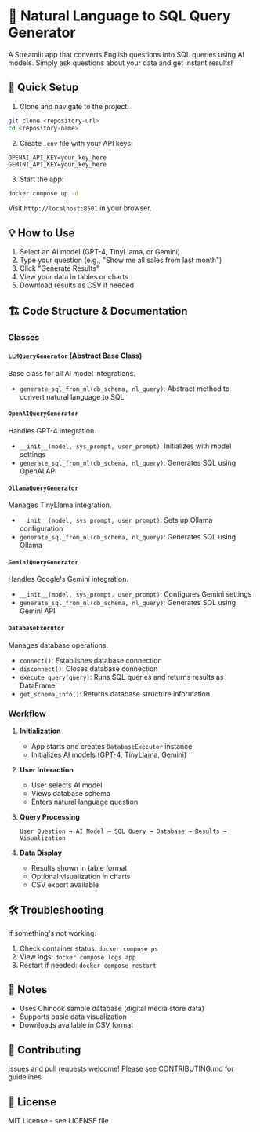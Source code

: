 # 🤖 Natural Language to SQL Query Generator

A Streamlit app that converts English questions into SQL queries using AI models. Simply ask questions about your data and get instant results!

## 🚀 Quick Setup

1. Clone and navigate to the project:
```bash
git clone <repository-url>
cd <repository-name>
```

2. Create `.env` file with your API keys:
```env
OPENAI_API_KEY=your_key_here
GEMINI_API_KEY=your_key_here
```

3. Start the app:
```bash
docker compose up -d
```

Visit `http://localhost:8501` in your browser.

## 💡 How to Use

1. Select an AI model (GPT-4, TinyLlama, or Gemini)
2. Type your question (e.g., "Show me all sales from last month")
3. Click "Generate Results"
4. View your data in tables or charts
5. Download results as CSV if needed

## 🏗️ Code Structure & Documentation

### Classes

#### `LLMQueryGenerator` (Abstract Base Class)
Base class for all AI model integrations.
- `generate_sql_from_nl(db_schema, nl_query)`: Abstract method to convert natural language to SQL

#### `OpenAIQueryGenerator`
Handles GPT-4 integration.
- `__init__(model, sys_prompt, user_prompt)`: Initializes with model settings
- `generate_sql_from_nl(db_schema, nl_query)`: Generates SQL using OpenAI API

#### `OllamaQueryGenerator`
Manages TinyLlama integration.
- `__init__(model, sys_prompt, user_prompt)`: Sets up Ollama configuration
- `generate_sql_from_nl(db_schema, nl_query)`: Generates SQL using Ollama

#### `GeminiQueryGenerator`
Handles Google's Gemini integration.
- `__init__(model, sys_prompt, user_prompt)`: Configures Gemini settings
- `generate_sql_from_nl(db_schema, nl_query)`: Generates SQL using Gemini API

#### `DatabaseExecutor`
Manages database operations.
- `connect()`: Establishes database connection
- `disconnect()`: Closes database connection
- `execute_query(query)`: Runs SQL queries and returns results as DataFrame
- `get_schema_info()`: Returns database structure information

### Workflow

1. **Initialization**
   - App starts and creates `DatabaseExecutor` instance
   - Initializes AI models (GPT-4, TinyLlama, Gemini)

2. **User Interaction**
   - User selects AI model
   - Views database schema
   - Enters natural language question

3. **Query Processing**
   ```
   User Question → AI Model → SQL Query → Database → Results → Visualization
   ```

4. **Data Display**
   - Results shown in table format
   - Optional visualization in charts
   - CSV export available

## 🛠️ Troubleshooting

If something's not working:
1. Check container status: `docker compose ps`
2. View logs: `docker compose logs app`
3. Restart if needed: `docker compose restart`

## 📝 Notes

- Uses Chinook sample database (digital media store data)
- Supports basic data visualization
- Downloads available in CSV format

## 🤝 Contributing

Issues and pull requests welcome! Please see CONTRIBUTING.md for guidelines.

## 📄 License

MIT License - see LICENSE file